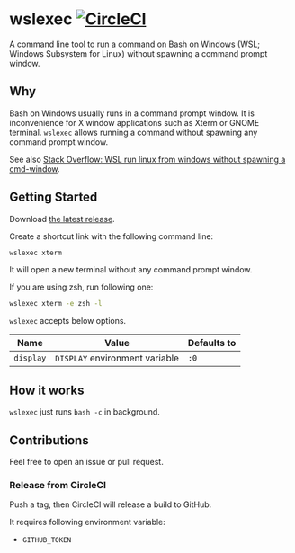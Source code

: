 # wslexec [![CircleCI](https://circleci.com/gh/int128/wslexec.svg?style=shield)](https://circleci.com/gh/int128/wslexec)

A command line tool to run a command on Bash on Windows (WSL; Windows Subsystem for Linux) without spawning a command prompt window.


## Why

Bash on Windows usually runs in a command prompt window.
It is inconvenience for X window applications such as Xterm or GNOME terminal.
`wslexec` allows running a command without spawning any command prompt window.

See also [Stack Overflow: WSL run linux from windows without spawning a cmd-window](https://stackoverflow.com/questions/41225711/wsl-run-linux-from-windows-without-spawning-a-cmd-window).


## Getting Started

Download [the latest release](https://github.com/int128/wslexec/releases).

Create a shortcut link with the following command line:

```sh
wslexec xterm
```

It will open a new terminal without any command prompt window.

If you are using zsh, run following one:

```sh
wslexec xterm -e zsh -l
```

`wslexec` accepts below options.

Name | Value | Defaults to
-----|-------|------------
`display` | `DISPLAY` environment variable | `:0`


## How it works

`wslexec` just runs `bash -c` in background.


## Contributions

Feel free to open an issue or pull request.

### Release from CircleCI

Push a tag, then CircleCI will release a build to GitHub.

It requires following environment variable:

- `GITHUB_TOKEN`
